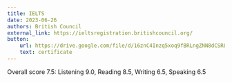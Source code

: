 ```yaml
---
title: IELTS
date: 2023-06-26
authors: British Council
external_link: https://ieltsregistration.britishcouncil.org/ 
button:
    url: https://drive.google.com/file/d/16znC4Inzq5xoq9fBRLngZNN8dCSRLop5/view?usp=drive_link
    text: certificate
---
```


Overall score 7.5: Listening 9.0, Reading 8.5, Writing 6.5, Speaking 6.5

<!--more-->